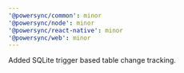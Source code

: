 ```yaml
---
'@powersync/common': minor
'@powersync/node': minor
'@powersync/react-native': minor
'@powersync/web': minor
---
```


Added SQLite trigger based table change tracking.
